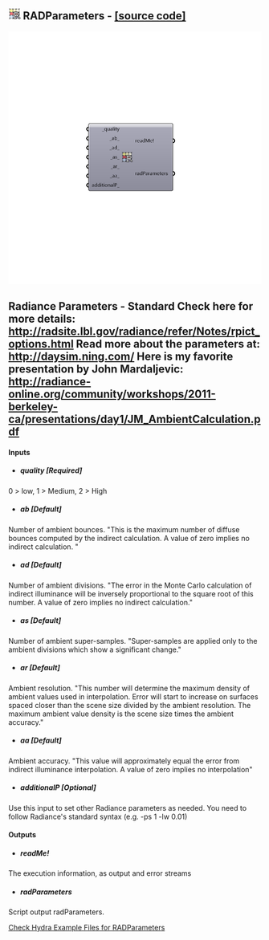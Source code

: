 ## ![](../../images/icons/RADParameters.png) RADParameters - [[source code]](https://github.com/mostaphaRoudsari/honeybee/tree/master/src/Honeybee_RADParameters.py)

![](../../images/components/RADParameters.png)

Radiance Parameters - Standard
 Check here for more details: http://radsite.lbl.gov/radiance/refer/Notes/rpict_options.html
 Read more about the parameters at: http://daysim.ning.com/
 Here is my favorite presentation by John Mardaljevic: http://radiance-online.org/community/workshops/2011-berkeley-ca/presentations/day1/JM_AmbientCalculation.pdf
 -
 

#### Inputs
* ##### quality [Required]
0 > low, 1 > Medium, 2 > High
* ##### ab [Default]
Number of ambient bounces. "This is the maximum number of diffuse bounces computed by the indirect calculation. A value of zero implies no indirect calculation. "
* ##### ad [Default]
Number of ambient divisions. "The error in the Monte Carlo calculation of indirect illuminance will be inversely proportional to the square root of this number. A value of zero implies no indirect calculation."
* ##### as [Default]
Number of ambient super-samples. "Super-samples are applied only to the ambient divisions which show a significant change."
* ##### ar [Default]
Ambient resolution. "This number will determine the maximum density of ambient values used in interpolation. Error will start to increase on surfaces spaced closer than the scene size divided by the ambient resolution. The maximum ambient value density is the scene size times the ambient accuracy."
* ##### aa [Default]
Ambient accuracy. "This value will approximately equal the error from indirect illuminance interpolation. A value of zero implies no interpolation"
* ##### additionalP [Optional]
Use this input to set other Radiance parameters as needed. You need to follow Radiance's standard syntax (e.g. -ps 1 -lw 0.01)

#### Outputs
* ##### readMe!
The execution information, as output and error streams
* ##### radParameters
Script output radParameters.


[Check Hydra Example Files for RADParameters](https://hydrashare.github.io/hydra/index.html?keywords=Honeybee_RADParameters)